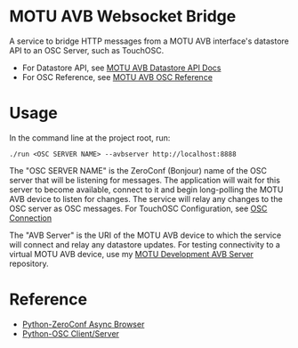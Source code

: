 # MOTU AVB Websocket Bridge

A service to bridge HTTP messages from a MOTU AVB interface's datastore API to an OSC Server, such as TouchOSC.

* For Datastore API, see [MOTU AVB Datastore API Docs](https://cdn-data.motu.com/downloads/audio/AVB/docs/MOTU%20AVB%20Web%20API.pdf)
* For OSC Reference, see [MOTU AVB OSC Reference](https://cdn-data.motu.com/downloads/audio/AVB/docs/OSC%20Quick%20Reference.pdf)

# Usage

In the command line at the project root, run:

```
./run <OSC SERVER NAME> --avbserver http://localhost:8888
```

The "OSC SERVER NAME" is the ZeroConf (Bonjour) name of the OSC server that will be listening for messages. The application will wait for this server to become available, connect to it and begin long-polling the MOTU AVB device to listen for changes. The service will relay any changes to the OSC server as OSC messages. For TouchOSC Configuration, see [OSC Connection](https://hexler.net/touchosc-mk1/manual/configuration-connections-osc#:~:text=Port%20(incoming),receiving%20OSC%20messages%20with%20TouchOSC.)

The "AVB Server" is the URI of the MOTU AVB device to which the service will connect and relay any datastore updates. For testing connectivity to a virtual MOTU AVB device, use my [MOTU Development AVB Server](https://github.com/ChristopherJohnston/motu_server) repository.

# Reference

* [Python-ZeroConf Async Browser](https://github.com/python-zeroconf/python-zeroconf/blob/master/examples/async_browser.py)
* [Python-OSC Client/Server](https://pypi.org/project/python-osc/)